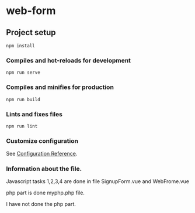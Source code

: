 # web-form

## Project setup

```
npm install
```

### Compiles and hot-reloads for development

```
npm run serve
```

### Compiles and minifies for production

```
npm run build
```

### Lints and fixes files

```
npm run lint
```

### Customize configuration

See [Configuration Reference](https://cli.vuejs.org/config/).

### Information about the file.

Javascript tasks 1,2,3,4 are done in file SignupForm.vue and WebFrome.vue

php part is done myphp.php file.

I have not done the php part.

